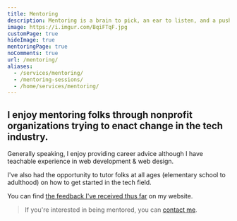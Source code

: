 ```yaml
---
title: Mentoring
description: Mentoring is a brain to pick, an ear to listen, and a push in the right direction. 📚
image: https://i.imgur.com/BqiFTqF.jpg
customPage: true
hideImage: true
mentoringPage: true
noComments: true
url: /mentoring/
aliases:
  - /services/mentoring/
  - /mentoring-sessions/
  - /home/services/mentoring/
---
```


## I enjoy mentoring folks through nonprofit organizations trying to enact change in the tech industry.

Generally speaking, I enjoy providing career advice although I have teachable experience in web development & web design.

I've also had the opportunity to tutor folks at all ages (elementary school to adulthood) on how to get started in the tech field.

You can find [the feedback I've received thus far](/reviews/ "Feedback") on my website.

> If you're interested in being mentored, you can [contact me](/contact/ "Contact Me").
